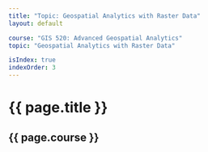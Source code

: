 ```yaml
---
title: "Topic: Geospatial Analytics with Raster Data"
layout: default

course: "GIS 520: Advanced Geospatial Analytics"
topic: "Geospatial Analytics with Raster Data"

isIndex: true
indexOrder: 3
---
```


{{ page.title }}
====================

{{ page.course }}
---------------------